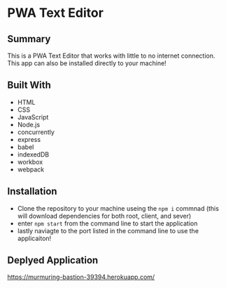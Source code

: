 # PWA Text Editor

## Summary
This is a PWA Text Editor that works with little to no internet connection.
This app can also be installed directly to your machine!

## Built With
* HTML
* CSS
* JavaScript
* Node.js
* concurrently
* express
* babel
* indexedDB
* workbox
* webpack

## Installation
* Clone the repository to your machine useing the `npm i` commnad (this will download dependencies for both root, client, and sever)
* enter `npm start` from the command line to start the application
* lastly naviagte to the port listed in the command line to use the applicaiton!

## Deplyed Application
https://murmuring-bastion-39394.herokuapp.com/
